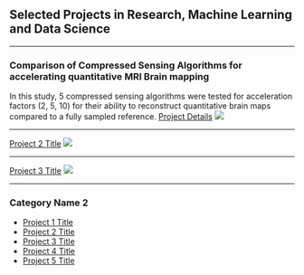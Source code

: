 ## Selected Projects in Research, Machine Learning and Data Science

---

### Comparison of Compressed Sensing Algorithms for accelerating quantitative MRI Brain mapping 
In this study, 5 compressed sensing algorithms were tested for acceleration factors (2, 5, 10) for their ability to reconstruct quantitative brain maps compared to a fully sampled reference.
[Project Details](/sample_page)
<img src="images/dummy_thumbnail.jpg?raw=true"/>

---
[Project 2 Title](/pdf/sample_presentation.pdf)
<img src="images/dummy_thumbnail.jpg?raw=true"/>

---
[Project 3 Title](http://example.com/)
<img src="images/dummy_thumbnail.jpg?raw=true"/>

---

### Category Name 2

- [Project 1 Title](http://example.com/)
- [Project 2 Title](http://example.com/)
- [Project 3 Title](http://example.com/)
- [Project 4 Title](http://example.com/)
- [Project 5 Title](http://example.com/)


